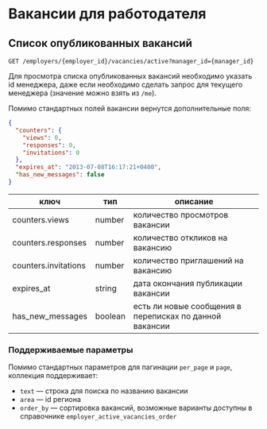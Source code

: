 # Вакансии для работодателя

## Список опубликованных вакансий

`GET /employers/{employer_id}/vacancies/active?manager_id={manager_id}`

Для просмотра списка опубликованных вакансий необходимо указать id менеджера, даже если необходимо сделать запрос для 
текущего менеджера (значение можно взять из `/me`).

Помимо стандартных полей вакансии вернутся дополнительные поля:

```json
{
  "counters": {
    "views": 0,
    "responses": 0,
    "invitations": 0
  },
  "expires_at": "2013-07-08T16:17:21+0400",
  "has_new_messages": false
}
```

ключ                  | тип     | описание
----------------------|---------|---------------------------------------------------------
counters.views        | number  | количество просмотров вакансии  
counters.responses    | number  | количество откликов на вакансию
counters.invitations  | number  | количество приглашений на вакансию
expires_at            | string  | дата окончания публикации вакансии
has_new_messages      | boolean | есть ли новые сообщения в переписках по данной вакансии


### Поддерживаемые параметры 

Помимо стандартных параметров для пагинации `per_page` и `page`, коллекция поддерживает:

* `text` — строка для поиска по названию вакансии
* `area` — id региона
* `order_by` — сортировка вакансий, возможные варианты доступны в справочнике `employer_active_vacancies_order`
